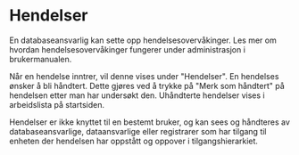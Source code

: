 # Hendelser

En databaseansvarlig kan sette opp hendelsesovervåkinger. 
Les mer om hvordan hendelsesovervåkinger fungerer under administrasjon i brukermanualen.

Når en hendelse inntrer, vil denne vises under "Hendelser". 
En hendelses ønsker å bli håndtert. Dette gjøres ved å trykke på "Merk som håndtert" på hendelsen etter man har undersøkt den.
Uhåndterte hendelser vises i arbeidslista på startsiden.

Hendelser er ikke knyttet til en bestemt bruker, 
og kan sees og håndteres av databaseansvarlige, dataansvarlige eller registrarer som har tilgang til enheten der hendelsen har oppstått og oppover i tilgangshierarkiet.

